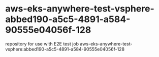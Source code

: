 # aws-eks-anywhere-test-vsphere-abbed190-a5c5-4891-a584-90555e04056f-128
repository for use with E2E test job aws-eks-anywhere-test-vsphere:abbed190-a5c5-4891-a584-90555e04056f-128
